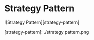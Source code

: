 # Strategy Pattern

![Strategy Pattern][strategy-pattern]

[strategy-pattern]: ./strategy pattern.png
